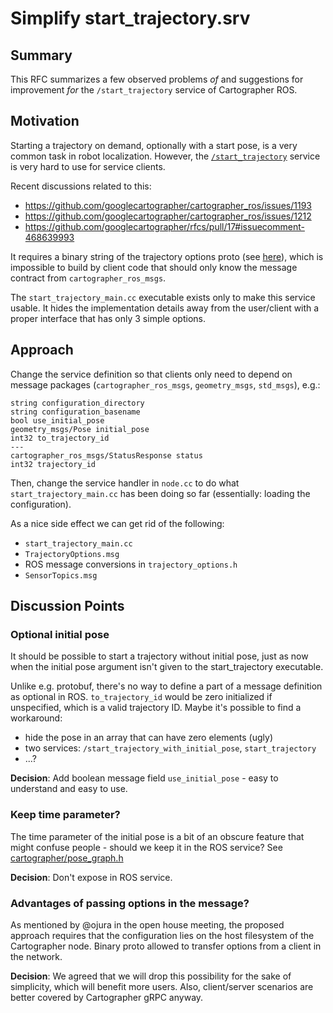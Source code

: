 # Simplify start_trajectory.srv

## Summary
[summary]: #summary

This RFC summarizes a few observed problems _of_ and suggestions for improvement _for_ the `/start_trajectory` service of Cartographer ROS.

## Motivation
[motivation]: #motivation

Starting a trajectory on demand, optionally with a start pose, is a very common task in robot localization.
However, the [`/start_trajectory`](https://github.com/googlecartographer/cartographer_ros/blob/3ca30fc90458152cc9a2c52aaa556e0ab09d0871/cartographer_ros_msgs/srv/StartTrajectory.srv) service is very hard to use for service clients. 

Recent discussions related to this:

* https://github.com/googlecartographer/cartographer_ros/issues/1193
* https://github.com/googlecartographer/cartographer_ros/issues/1212
* https://github.com/googlecartographer/rfcs/pull/17#issuecomment-468639993

It requires a binary string of the trajectory options proto (see [here](https://github.com/googlecartographer/cartographer_ros/blob/61dd57bd94/cartographer_ros_msgs/msg/TrajectoryOptions.msg)), which is impossible to build by client code that should only know the message contract from `cartographer_ros_msgs`.

The `start_trajectory_main.cc` executable exists only to make this service usable.
It hides the implementation details away from the user/client with a proper interface that has only 3 simple options.

## Approach
[approach]: #approach

Change the service definition so that clients only need to depend on message packages (`cartographer_ros_msgs`, `geometry_msgs`, `std_msgs`), e.g.:

```
string configuration_directory
string configuration_basename
bool use_initial_pose
geometry_msgs/Pose initial_pose
int32 to_trajectory_id
---
cartographer_ros_msgs/StatusResponse status
int32 trajectory_id
```

Then, change the service handler in `node.cc` to do what `start_trajectory_main.cc` has been doing so far (essentially: loading the configuration).

As a nice side effect we can get rid of the following:

* `start_trajectory_main.cc`
* `TrajectoryOptions.msg`
* ROS message conversions in `trajectory_options.h`
* `SensorTopics.msg`

## Discussion Points
[discussion]: #discussion

### Optional initial pose

It should be possible to start a trajectory without initial pose, just as now when the initial pose argument isn't given to the start_trajectory executable.

Unlike e.g. protobuf, there's no way to define a part of a message definition as optional in ROS.
`to_trajectory_id` would be zero initialized if unspecified, which is a valid trajectory ID.
Maybe it's possible to find a workaround:

* hide the pose in an array that can have zero elements (ugly)
* two services: `/start_trajectory_with_initial_pose`, `start_trajectory`
* ...?

**Decision**:
Add boolean message field `use_initial_pose` - easy to understand and easy to use.

### Keep time parameter?

The time parameter of the initial pose is a bit of an obscure feature that might confuse people - should we keep it in the ROS service? See [cartographer/pose_graph.h](https://github.com/googlecartographer/cartographer/blob/bdb6f2db4a1f98484b222d61abceab8adb74dfd1/cartographer/mapping/pose_graph.h#L138)

**Decision**:
Don't expose in ROS service.

### Advantages of passing options in the message?

As mentioned by @ojura in the open house meeting, the proposed approach requires that the configuration lies on the host filesystem of the Cartographer node.
Binary proto allowed to transfer options from a client in the network.

**Decision**:
We agreed that we will drop this possibility for the sake of simplicity, which will benefit more users.
Also, client/server scenarios are better covered by Cartographer gRPC anyway.

